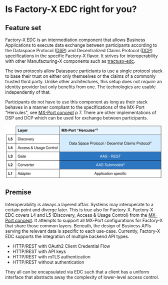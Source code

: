 # Is Factory-X EDC right for you?

## Feature set

Factory-X EDC is an intermediation component that allows Business Applications to execute data exchange between
participants according to the Dataspace
Protocol ([DSP](https://eclipse-dataspace-protocol-base.github.io/DataspaceProtocol))
and Decentralized Claims Protocol ([DCP](https://eclipse-dataspace-dcp.github.io/decentralized-claims-protocol/))
specifications in the specific Factory-X flavor. It strives for interoperability with other Manufacturing-X components
such as [tractusx-edc](https://github.com/eclipse-tractusx/tractusx-edc).

The two protocols allow Dataspace particiants to use a single protocol stack to base their trust on either only
themselves or the claims of a commonly trusted third party. Unlike other architectures, this setup does not _require_
an identity provider but only benefits from one. The technologies are usable independently of that.

Participants do not have to use this component as long as their stack behaves in a manner compliant to the
specifications of the MX-Port "Hercules", see [MX-Port concept](https://factory-x.org/wp-content/uploads/MX-Port-Concept-V1.00.pdf) p 7. There are other implementations of DSP and DCP
which can be used for exchange
between participants.

![mx-port-leo.png](mx-port-leo.png)

## Premise

Interoperability is always a layered affair. Systems may interoperate to a certain point and diverge later. This is true
also for Factory-X. Factory-X EDC covers L4 and L5 (Discovery, Access & Usage Control) from the [MX-Port concept](https://factory-x.org/wp-content/uploads/MX-Port-Concept-V1.00.pdf). 
It attempts to support all MX-Port configurations for Factory-X that share those common layers. Beneath, the design of
Business APIs serving the relevant data is specific to each use-case. Currently, Factory-X EDC supports the integration
of multiple backend API types.

- HTTP/REST with OAuth2 Client Credential Flow
- HTTP/REST with API keys
- HTTP/REST with mTLS authentication
- HTTP/REST without authentication

They all can be encapsulated via EDC such that a client has a uniform interface that abstracts away the complexity of
lower-level access control.
